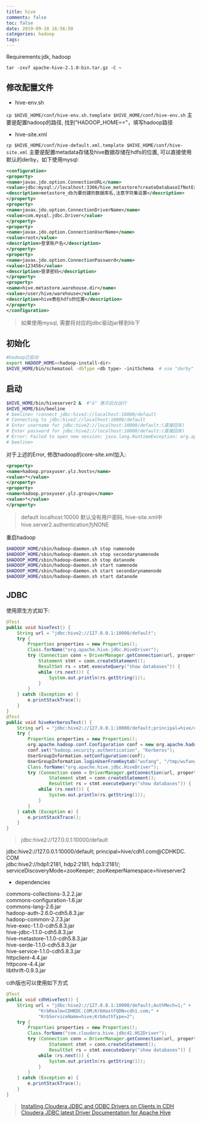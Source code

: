 ```yaml
---
title: hive
comments: false
toc: false
date: 2019-09-18 16:56:50
categories: hadoop
tags:
---
```


Requirements:jdk, hadoop

`tar -zxvf apache-hive-2.1.0-bin.tar.gz -C ~`

## 修改配置文件

* hive-env.sh

`cp $HIVE_HOME/conf/hive-env.sh.template $HIVE_HOME/conf/hive-env.sh`
主要是配置hadoop的路径, 找到"HADOOP_HOME=="，填写hadoop路径

* hive-site.xml

`cp $HIVE_HOME/conf/hive-default.xml.template $HIVE_HOME/conf/hive-site.xml`
主要是配置metadata存储及hive数据存储在hdfs的位置, 可以直接使用默认的derby，如下使用mysql:

``` xml
<configuration>
<property>
<name>javax.jdo.option.ConnectionURL</name>
<value>jdbc:mysql://localhost:3306/hive_metastore?createDatabaseIfNotExist=true&amp;characterEncoding=UTF-8&amp;useSSL=false</value>
<description>metastore_db为要创建的数据库名,注意字符集设置</description>
</property>
<property>
<name>javax.jdo.option.ConnectionDriverName</name>
<value>com.mysql.jdbc.Driver</value>
</property>
<property>
<name>javax.jdo.option.ConnectionUserName</name>
<value>root</value>
<description>登录账户名</description>
</property>
<property>
<name>javax.jdo.option.ConnectionPassword</name>
<value>123456</value>
<description>登录密码</description>
</property>
<property>
<name>hive.metastore.warehouse.dir</name>
<value>/user/hive/warehouse</value>
<description>hive表在hdfs的位置</description>
</property>
</configuration>  
```

> 如果使用mysql, 需要将对应的jdbc驱动jar移到lib下

## 初始化

``` sh
#hadoop已启动
export HADOOP_HOME=<hadoop-install-dir>
$HIVE_HOME/bin/schematool -dbType <db type> -initSchema  # use "derby" as db type or "mysql"
```

## 启动

``` sh
$HIVE_HOME/bin/hiveserver2 &  #"&" 表示后台运行
$HIVE_HOME/bin/beeline
# beeline> !connect jdbc:hive2://localhost:10000/default
# Connecting to jdbc:hive2://localhost:10000/default
# Enter username for jdbc:hive2://localhost:10000/default:(直接回车)
# Enter password for jdbc:hive2://localhost:10000/default:(直接回车)
# Error: Failed to open new session: java.lang.RuntimeException: org.apache.hadoop.ipc.RemoteException(org.apache.hadoop.security.authorize.AuthorizationException): User: ylz is not allowed to impersonate anonymous (state=,code=0)
# beeline>
```

对于上述的Error, 修改hadoop的core-site.xml加入:

``` xml
<property>
<name>hadoop.proxyuser.ylz.hosts</name>
<value>*</value>
</property>
<property>
<name>hadoop.proxyuser.ylz.groups</name>
<value>*</value>
</property>
```

> default localhost:10000
> 默认没有用户密码, hive-site.xml中hive.server2.authentication为NONE

重启hadoop

``` sh
$HADOOP_HOME/sbin/hadoop-daemon.sh stop namenode
$HADOOP_HOME/sbin/hadoop-daemon.sh stop secondarynamenode
$HADOOP_HOME/sbin/hadoop-daemon.sh stop datanode
$HADOOP_HOME/sbin/hadoop-daemon.sh start namenode
$HADOOP_HOME/sbin/hadoop-daemon.sh start secondarynamenode
$HADOOP_HOME/sbin/hadoop-daemon.sh start datanode
```

## JDBC

使用原生方式如下:

``` java
@Test
public void hiveTest() {
    String url = "jdbc:hive2://127.0.0.1:10000/default";
    try {
        Properties properties = new Properties();
        Class.forName("org.apache.hive.jdbc.HiveDriver");
        try (Connection conn = DriverManager.getConnection(url, properties);
            Statement stmt = conn.createStatement();
            ResultSet rs = stmt.executeQuery("show databases")) {
            while (rs.next()) {
                System.out.println(rs.getString(1));
            }
        }
    } catch (Exception e) {
        e.printStackTrace();
    }
}
@Test
public void hiveKerberosTest() {
    String url = "jdbc:hive2://127.0.0.1:10000/default;principal=hive/cdh1.com@CDHKDC.COM";
    try {
        Properties properties = new Properties();
        org.apache.hadoop.conf.Configuration conf = new org.apache.hadoop.conf.Configuration();
        conf.set("hadoop.security.authentication", "Kerberos");
        UserGroupInformation.setConfiguration(conf);
        UserGroupInformation.loginUserFromKeytab("wufang", "/tmp/wufang.keytab");
        Class.forName("org.apache.hive.jdbc.HiveDriver");
        try (Connection conn = DriverManager.getConnection(url, properties);
                Statement stmt = conn.createStatement();
                ResultSet rs = stmt.executeQuery("show databases")) {
            while (rs.next()) {
                System.out.println(rs.getString(1));
            }
        }
    } catch (Exception e) {
        e.printStackTrace();
    }
}
```

> jdbc:hive2://127.0.0.1:10000/default  

jdbc:hive2://127.0.0.1:10000/default; principal=hive/cdh1.com@CDHKDC. COM  
jdbc:hive2://hdp1:2181, hdp2:2181, hdp3:2181/; serviceDiscoveryMode=zooKeeper; zooKeeperNamespace=hiveserver2  

* dependencies

commons-collections-3.2.2.jar  
commons-configuration-1.6.jar  
commons-lang-2.6.jar  
hadoop-auth-2.6.0-cdh5.8.3.jar  
hadoop-common-2.7.3.jar  
hive-exec-1.1.0-cdh5.8.3.jar  
hive-jdbc-1.1.0-cdh5.8.3.jar  
hive-metastore-1.1.0-cdh5.8.3.jar  
hive-serde-1.1.0-cdh5.8.3.jar  
hive-service-1.1.0-cdh5.8.3.jar  
httpclient-4.4.jar  
httpcore-4.4.jar  
libthrift-0.9.3.jar  

cdh版也可以使用如下方式

``` java
@Test
public void cdhHiveTest() {
    String url = "jdbc:hive2://127.0.0.1:10000/default;AuthMech=1;" +
            "KrbRealm=CDHKDC.COM;KrbHostFQDN=cdh1.com;" +
            "KrbServiceName=hive;KrbAuthType=2";
    try {
        Properties properties = new Properties();
        Class.forName("com.cloudera.hive.jdbc41.HS2Driver");
        try (Connection conn = DriverManager.getConnection(url, properties);
                Statement stmt = conn.createStatement();
                ResultSet rs = stmt.executeQuery("show databases")) {
            while (rs.next()) {
                System.out.println(rs.getString(1));
            }
        }
    } catch (Exception e) {
        e.printStackTrace();
    }
}
```

>[Installing Cloudera JDBC and ODBC Drivers on Clients in CDH](https://www.cloudera.com/documentation/enterprise/latest/topics/hive_jdbc_odbc_driver_install.html#hive_installing_jdbc_odbc_drivers)  
[Cloudera JDBC latest Driver Documentation for Apache Hive](https://www.cloudera.com/documentation/other/connectors/hive-jdbc/latest.html)
